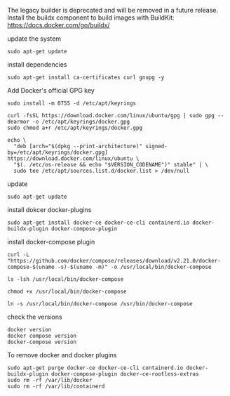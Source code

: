 The legacy builder is deprecated and will be removed in a future release.
            Install the buildx component to build images with BuildKit:
            https://docs.docker.com/go/buildx/
       
update the system
```     
sudo apt-get update
```
install dependencies
```
sudo apt-get install ca-certificates curl gnupg -y
```
Add Docker's official GPG key
```
sudo install -m 0755 -d /etc/apt/keyrings
```
```
curl -fsSL https://download.docker.com/linux/ubuntu/gpg | sudo gpg --dearmor -o /etc/apt/keyrings/docker.gpg
sudo chmod a+r /etc/apt/keyrings/docker.gpg
```
```
echo \
  "deb [arch="$(dpkg --print-architecture)" signed-by=/etc/apt/keyrings/docker.gpg] https://download.docker.com/linux/ubuntu \
  "$(. /etc/os-release && echo "$VERSION_CODENAME")" stable" | \
  sudo tee /etc/apt/sources.list.d/docker.list > /dev/null
```
update
```
sudo apt-get update
```
install dokcer docker-plugins
```
sudo apt-get install docker-ce docker-ce-cli containerd.io docker-buildx-plugin docker-compose-plugin
```
install docker-compose plugin
```
curl -L "https://github.com/docker/compose/releases/download/v2.21.0/docker-compose-$(uname -s)-$(uname -m)" -o /usr/local/bin/docker-compose
```
```
ls -lsh /usr/local/bin/docker-compose
```
```
chmod +x /usr/local/bin/docker-compose
```
```
ln -s /usr/local/bin/docker-compose /usr/bin/docker-compose
```
check the versions
```
docker version
docker compose version
docker-compose version
```


To remove docker and docker plugins
```
sudo apt-get purge docker-ce docker-ce-cli containerd.io docker-buildx-plugin docker-compose-plugin docker-ce-rootless-extras
sudo rm -rf /var/lib/docker
sudo rm -rf /var/lib/containerd
```

